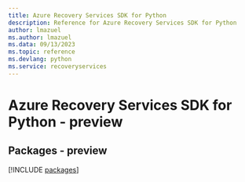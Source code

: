 ```yaml
---
title: Azure Recovery Services SDK for Python
description: Reference for Azure Recovery Services SDK for Python
author: lmazuel
ms.author: lmazuel
ms.data: 09/13/2023
ms.topic: reference
ms.devlang: python
ms.service: recoveryservices
---
```

# Azure Recovery Services SDK for Python - preview
## Packages - preview
[!INCLUDE [packages](recovery-services-index.md)]
